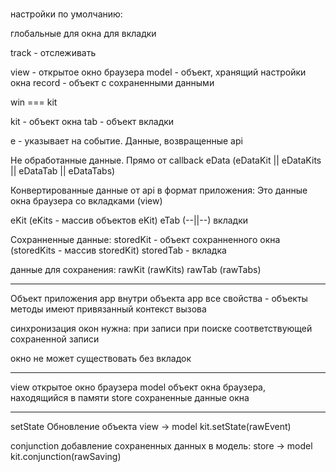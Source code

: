 

###

настройки по умолчанию:

глобальные
для окна
для вкладки



track - отслеживать 

view - открытое окно браузера
model - объект, хранящий настройки окна
record - объект с сохраненными данными


win === kit 


kit - объект окна
tab - объект вкладки

e - указывает на событие. Данные, возвращенные api

Не обработанные данные. Прямо от callback
eData (eDataKit || eDataKits || eDataTab || eDataTabs)

Конвертированные данные от api в формат приложения:
Это данные окна браузера со вкладками (view) 

eKit (eKits - массив объектов eKit)
eTab (--||--) вкладки


Сохранненные данные:
storedKit - объект сохранненного окна (storedKits - массив storedKit)
storedTab - вкладка


данные для сохранения:
rawKit (rawKits)
rawTab (rawTabs)



------------------

Объект приложения app
внутри объекта app все свойства - объекты методы имеют привязанный контекст вызова 


синхронизация окон нужна:
при записи
при поиске соответствующей сохраненной записи


окно не может существовать без вкладок


---

view открытое окно браузера
model объект окна браузера, находящийся в памяти
store сохраненные данные окна

---


setState
Обновление объекта view -> model
kit.setState(rawEvent)


conjunction
добавление сохраненных данных в модель: store -> model
kit.conjunction(rawSaving) 